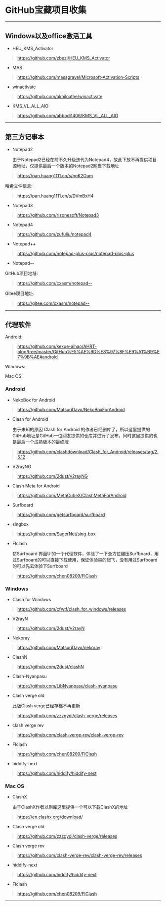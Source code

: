 # GitHub宝藏项目收集

----------------------

## Windows以及office激活工具

- HEU_KMS_Activator 

> https://github.com/zbezj/HEU_KMS_Activator

- MAS

> https://github.com/massgravel/Microsoft-Activation-Scripts

- winactivate

> https://github.com/akhilnathe/winactivate

- KMS_VL_ALL_AIO

> https://github.com/abbodi1406/KMS_VL_ALL_AIO

----------------------

## 第三方记事本

- Notepad2

    由于Notepad2已经在前不久升级迭代为Notepad4，故此下放不再提供项目源地址，仅提供最后一个版本的Notepad2网盘下载地址

> https://pan.huang1111.cn/s/nqK2Oum

哈希文件信息:

> https://pan.huang1111.cn/s/DVmBxH4

- Notepad3

> https://github.com/rizonesoft/Notepad3

- Notepad4

> https://github.com/zufuliu/notepad4

- Notepad++

> https://github.com/notepad-plus-plus/notepad-plus-plus

- Notepad--

GitHub项目地址:

> https://github.com/cxasm/notepad--

Gitee项目地址:

> https://gitee.com/cxasm/notepad--

----------------------

## 代理软件

Android:

> https://github.com/kexue-aihao/AHRT-blog/tree/master/GitHub%E5%AE%9D%E8%97%8F%E9%A1%B9%E7%9B%AE#android

Windows:

> 

Mac OS:

>

### Android

- NekoBox for Android

> https://github.com/MatsuriDayo/NekoBoxForAndroid

- Clash for Android

    由于未知的原因 Clash for Android 的作者已经删库了，所以这里提供的GitHub地址是GitHub一位网友提供的仓库并进行了发布，同时这里提供的也是最后一个成熟版本的最终版

> https://github.com/clashdownload/Clash_for_Android/releases/tag/2.5.12

- V2rayNG

> https://github.com/2dust/v2rayNG

- Clash Meta for Android

> https://github.com/MetaCubeX/ClashMetaForAndroid

- Surfboard

> https://github.com/getsurfboard/surfboard

- singbox

> https://github.com/SagerNet/sing-box

- Flclash

    仿Surfboard 界面UI的一个代理软件，体验了一下全方位碾压Surfboard，用过Surfboard的可以直接下载使用，保证体验爽的起飞，没有用过Surfboard的可以先去体验下Surfboard

> https://github.com/chen08209/FlClash

### Windows

- Clash for Windows

> https://github.com/cfwtf/clash_for_windows/releases

- V2rayN

> https://github.com/2dust/v2rayN

- Nekoray

> https://github.com/MatsuriDayo/nekoray

- ClashN

> https://github.com/2dust/clashN

- Clash-Nyanpasu

> https://github.com/LibNyanpasu/clash-nyanpasu

- Clash verge old

    此版Clash verge已经存档不再更新

> https://github.com/zzzgydi/clash-verge/releases

- clash verge rev

> https://github.com/clash-verge-rev/clash-verge-rev

- Flclash

> https://github.com/chen08209/FlClash

- hiddify-next

> https://github.com/hiddify/hiddify-next

### Mac OS

- ClashX

    由于ClashX作者以删库这里提供一个可以下载ClashX的地址

> https://en.clashx.org/download/

- Clash verge old

> https://github.com/zzzgydi/clash-verge/releases

- Clash verge rev

> https://github.com/clash-verge-rev/clash-verge-rev/releases

- hiddify-next

> https://github.com/hiddify/hiddify-next

- Flclash

> https://github.com/chen08209/FlClash

----------------------